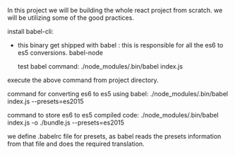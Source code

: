 In this project we will be building the whole react project from scratch.
we will be utilizing some of the good practices.

install babel-cli:
- this binary get shipped with
  babel : this is responsible for all the es6 to es5 conversions.
  babel-node

  test babel command:
  ./node_modules/.bin/babel index.js

execute the above command from project directory.

command for converting es6 to es5 using babel:
./node_modules/.bin/babel index.js --presets=es2015

command to store es6 to es5 compiled code:
./node_modules/.bin/babel index.js -o ./bundle.js --presets=es2015

we define .babelrc file for presets, as babel reads the presets information from that file and does the required translation. 
